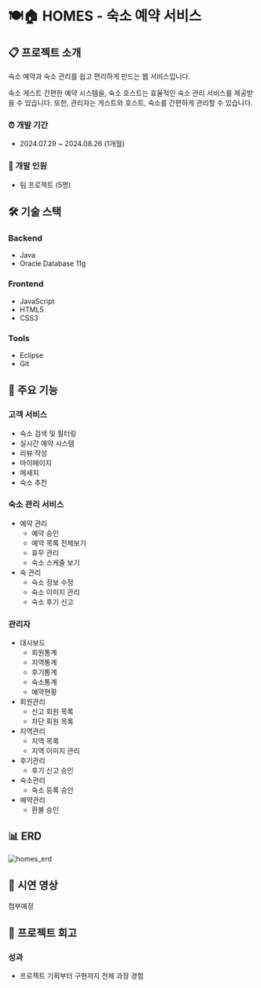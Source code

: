 # 🍽🏠 HOMES - 숙소 예약 서비스

## 📋 프로젝트 소개
숙소 예약과 숙소 관리를 쉽고 편리하게 만드는 웹 서비스입니다.

숙소 게스트 간편한 예약 시스템을, 숙소 호스트는 효율적인 숙소 관리 서비스를 제공받을 수 있습니다. 또한, 관리자는 게스트와 호스트, 숙소를 간편하게 관리할 수 있습니다.

### ⏰ 개발 기간
- 2024.07.29 ~ 2024.08.26 (1개월)

### 👥 개발 인원
- 팀 프로젝트 (5명)

## 🛠️ 기술 스택
### Backend
- Java
- Oracle Database 11g

### Frontend
- JavaScript
- HTML5
- CSS3

### Tools
- Eclipse
- Git

## 📌 주요 기능
### 고객 서비스
- 숙소 검색 및 필터링
- 실시간 예약 시스템
- 리뷰 작성
- 마이페이지
- 메세지
- 숙소 추천

### 숙소 관리 서비스
- 예약 관리
  - 예약 승인
  - 예약 목록 전체보기
  - 휴무 관리
  - 숙소 스케줄 보기
- 숙 관리
  - 숙소 정보 수정
  - 숙소 이미지 관리
  - 숙소 후기 신고
 
### 관리자 
- 대시보드
  - 회원통계
  - 지역통계
  - 후기통계
  - 숙소통계
  - 예약현황
- 회원관리
  - 신고 회원 목록
  - 차단 회원 목록
- 지역관리
  - 지역 목록
  - 지역 이미지 관리
- 후기관리
  - 후기 신고 승인
- 숙소관리
  - 숙소 등록 승인
- 예약관리
  - 환불 승인

## 📊 ERD
![homes_erd](https://github.com/user-attachments/assets/0776dc72-5d12-405d-86f4-c704412adc02)

## 🎥 시연 영상
첨부예정

## 📝 프로젝트 회고
### 성과
- 프로젝트 기획부터 구현까지 전체 과정 경험
